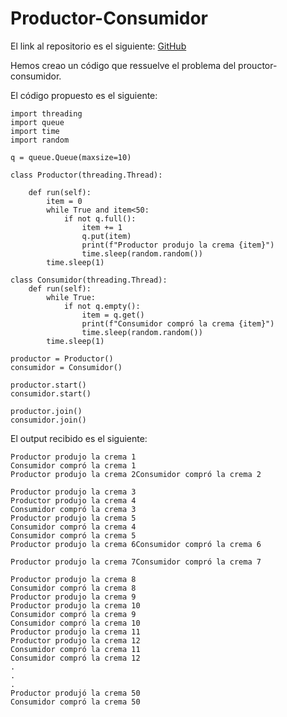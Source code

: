 # Productor-Consumidor
El link al repositorio es el siguiente: [GitHub](https://github.com/alexlomu/Productor-Consumidor)

Hemos creao un código que ressuelve el problema del prouctor-consumidor.

El código propuesto es el siguiente:

    import threading
    import queue
    import time
    import random

    q = queue.Queue(maxsize=10)

    class Productor(threading.Thread):

        def run(self):
            item = 0
            while True and item<50:
                if not q.full():
                    item += 1
                    q.put(item)
                    print(f"Productor produjo la crema {item}")
                    time.sleep(random.random())
            time.sleep(1)

    class Consumidor(threading.Thread):
        def run(self):
            while True:
                if not q.empty():
                    item = q.get()
                    print(f"Consumidor compró la crema {item}")
                    time.sleep(random.random())
            time.sleep(1)

    productor = Productor()
    consumidor = Consumidor()

    productor.start()
    consumidor.start()

    productor.join()
    consumidor.join()
    
El output recibido es el siguiente:

    Productor produjo la crema 1
    Consumidor compró la crema 1
    Productor produjo la crema 2Consumidor compró la crema 2

    Productor produjo la crema 3
    Productor produjo la crema 4
    Consumidor compró la crema 3
    Productor produjo la crema 5
    Consumidor compró la crema 4
    Consumidor compró la crema 5
    Productor produjo la crema 6Consumidor compró la crema 6

    Productor produjo la crema 7Consumidor compró la crema 7

    Productor produjo la crema 8
    Consumidor compró la crema 8
    Productor produjo la crema 9
    Productor produjo la crema 10
    Consumidor compró la crema 9
    Consumidor compró la crema 10
    Productor produjo la crema 11
    Productor produjo la crema 12
    Consumidor compró la crema 11
    Consumidor compró la crema 12
    .
    .
    .
    Productor produjó la crema 50
    Consumidor compró la crema 50
